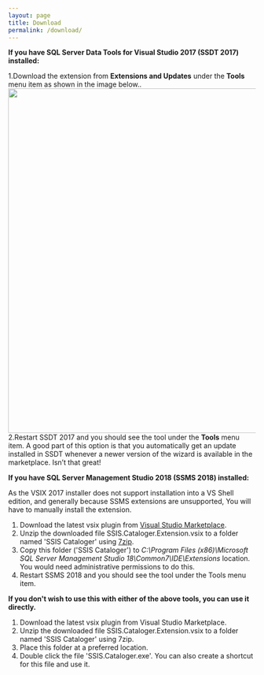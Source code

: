 ```yaml
---
layout: page
title: Download
permalink: /download/
---
```


**If you have SQL Server Data Tools for Visual Studio 2017 (SSDT 2017) installed:**

1.Download the extension from **Extensions and Updates** under the **Tools** menu item as shown in the image below..
<img src="../media/VSMarketPlaceDownload.png" width="700"> 
2.Restart SSDT 2017 and you should see the tool under the **Tools** menu item.
A good part of this option is that you automatically get an update installed in SSDT whenever a newer version of the wizard is available in the marketplace. Isn’t that great!

**If you have SQL Server Management Studio 2018 (SSMS 2018) installed:**

As the VSIX 2017 installer does not support installation into a VS Shell edition, and generally because SSMS extensions are unsupported, You will have to manually install the extension.
1. Download the latest vsix plugin from [Visual Studio Marketplace](https://marketplace.visualstudio.com/items?itemName=AzureOps.ssiscataloger). 
2. Unzip the downloaded file SSIS.Cataloger.Extension.vsix to a folder named 'SSIS Cataloger' using [7zip](https://www.7-zip.org/download.html).
3. Copy this folder ('SSIS Cataloger') to *C:\Program Files (x86)\Microsoft SQL Server Management Studio 18\Common7\IDE\Extensions* location. You would need administrative permissions to do this.
4. Restart SSMS 2018 and you should see the tool under the Tools menu item.

**If you don't wish to use this with either of the above tools, you can use it directly.**

1. Download the latest vsix plugin from Visual Studio Marketplace.
2. Unzip the downloaded file SSIS.Cataloger.Extension.vsix to a folder named 'SSIS Cataloger' using 7zip.
3. Place this folder at a preferred location.
4. Double click the file 'SSIS.Cataloger.exe'. You can also create a shortcut for this file and use it.


